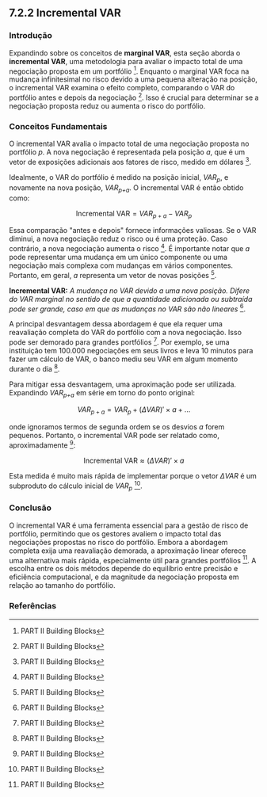 ## 7.2.2 Incremental VAR

### Introdução
Expandindo sobre os conceitos de **marginal VAR**, esta seção aborda o **incremental VAR**, uma metodologia para avaliar o impacto total de uma negociação proposta em um portfólio [^160]. Enquanto o marginal VAR foca na mudança infinitesimal no risco devido a uma pequena alteração na posição, o incremental VAR examina o efeito completo, comparando o VAR do portfólio antes e depois da negociação [^168]. Isso é crucial para determinar se a negociação proposta reduz ou aumenta o risco do portfólio.

### Conceitos Fundamentais
O incremental VAR avalia o impacto total de uma negociação proposta no portfólio *p*. A nova negociação é representada pela posição *a*, que é um vetor de exposições adicionais aos fatores de risco, medido em dólares [^168].

Idealmente, o VAR do portfólio é medido na posição inicial, *VAR<sub>p</sub>*, e novamente na nova posição, *VAR<sub>p+a</sub>*. O incremental VAR é então obtido como:

$$
\text{Incremental VAR} = VAR_{p+a} - VAR_p
$$

Essa comparação "antes e depois" fornece informações valiosas. Se o VAR diminui, a nova negociação reduz o risco ou é uma proteção. Caso contrário, a nova negociação aumenta o risco [^168]. É importante notar que *a* pode representar uma mudança em um único componente ou uma negociação mais complexa com mudanças em vários componentes. Portanto, em geral, *a* representa um vetor de novas posições [^168].

**Incremental VAR:** *A mudança no VAR devido a uma nova posição. Difere do VAR marginal no sentido de que a quantidade adicionada ou subtraída pode ser grande, caso em que as mudanças no VAR são não lineares* [^168].

A principal desvantagem dessa abordagem é que ela requer uma reavaliação completa do VAR do portfólio com a nova negociação. Isso pode ser demorado para grandes portfólios [^168]. Por exemplo, se uma instituição tem 100.000 negociações em seus livros e leva 10 minutos para fazer um cálculo de VAR, o banco mediu seu VAR em algum momento durante o dia [^168].

Para mitigar essa desvantagem, uma aproximação pode ser utilizada. Expandindo *VAR<sub>p+a</sub>* em série em torno do ponto original:

$$
VAR_{p+a} = VAR_p + (\Delta VAR)' \times a + \dots
$$

onde ignoramos termos de segunda ordem se os desvios *a* forem pequenos. Portanto, o incremental VAR pode ser relatado como, aproximadamente [^169]:

$$
\text{Incremental VAR} \approx (\Delta VAR)' \times a
$$

Esta medida é muito mais rápida de implementar porque o vetor *ΔVAR* é um subproduto do cálculo inicial de *VAR<sub>p</sub>* [^169].

### Conclusão
O incremental VAR é uma ferramenta essencial para a gestão de risco de portfólio, permitindo que os gestores avaliem o impacto total das negociações propostas no risco do portfólio. Embora a abordagem completa exija uma reavaliação demorada, a aproximação linear oferece uma alternativa mais rápida, especialmente útil para grandes portfólios [^169]. A escolha entre os dois métodos depende do equilíbrio entre precisão e eficiência computacional, e da magnitude da negociação proposta em relação ao tamanho do portfólio.

### Referências
[^160]: PART II Building Blocks
[^168]: PART II Building Blocks
[^169]: PART II Building Blocks
<!-- END -->